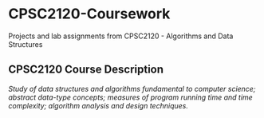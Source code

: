 # CPSC2120-Coursework
Projects and lab assignments from CPSC2120 - Algorithms and Data Structures
## CPSC2120 Course Description
*Study of data structures and algorithms fundamental to computer science; abstract data-type concepts; measures of program running time and time complexity; algorithm analysis and design techniques.*